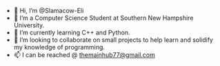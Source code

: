 - 👋 Hi, I’m @Slamacow-Eli
- 👀 I’m a Computer Science Student at Southern New Hampshire University.
- 🌱 I’m currently learning C++ and Python.
- 💞️ I’m looking to collaborate on small projects to help learn and solidify my knowledge of programming.
- 📫 I can be reached @ themainhub77@gmail.com

<!---
Slamacow-Eli/Slamacow-Eli is a ✨ special ✨ repository because its `README.md` (this file) appears on your GitHub profile.
You can click the Preview link to take a look at your changes.
--->
